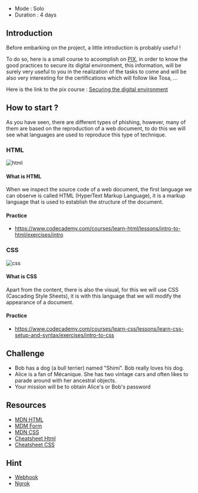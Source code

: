 
- Mode : Solo
- Duration : 4 days

## Introduction

Before embarking on the project, a little introduction is probably useful !

To do so, here is a small course to acoomplish on [PIX](https://pix.org/fr/), in order to know the good practices to secure its digital environment, this information, will be surely very useful to you in the realization of the tasks to come and will be also very interesting for the certifications which will follow like Tosa, ...

Here is the link to the pix course : [Securing the digital environment](https://app.pix.org/competences/rec6rHqas39zvLZep/details)

## How to start ?

As you have seen, there are different types of phishing, however, many of them are based on the reproduction of a web document, to do this we will see what languages are used to reproduce this type of technique.

### HTML

![html](./assets/html.jpg)

#### What is HTML

When we inspect the source code of a web document, the first language we can observe is called HTML (HyperText Markup Language), it is a markup language that is used to establish the structure of the document.

#### Practice

- https://www.codecademy.com/courses/learn-html/lessons/intro-to-html/exercises/intro

### CSS

![css](./assets/css.gif)

#### What is CSS

Apart from the content, there is also the visual, for this we will use CSS (Cascading Style Sheets), it is with this language that we will modify the appearance of a document.

#### Practice

- https://www.codecademy.com/courses/learn-css/lessons/learn-css-setup-and-syntax/exercises/intro-to-css

## Challenge

- Bob has a dog (a bull terrier) named "Shimi". Bob really loves his dog. 
- Alice is a fan of Mécanique. She has two vintage cars and often likes to parade around with her ancestral objects.
- Your mission will be to obtain Alice's or Bob's password

## Resources

- [MDN HTML](https://developer.mozilla.org/en-US/docs/Learn/HTML)
- [MDM Form](https://developer.mozilla.org/en-US/docs/Web/HTML/Element/form)
- [MDN CSS](https://developer.mozilla.org/en-US/docs/Learn/CSS)
- [Cheatsheet Html](https://learnxinyminutes.com/docs/html/)
- [Cheatsheet CSS](https://learnxinyminutes.com/docs/css/)

## Hint
- [Webhook](https://webhook.site/)
- [Ngrok](https://ngrok.com/)
